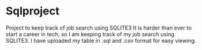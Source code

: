 # Sqlproject
Project to keep track of job search using SQLITE3
It is harder than ever to start a career in tech, so I am keeping track of my job search using SQLITE3.
I have uploaded my table in .sql and .csv format for easy viewing.

